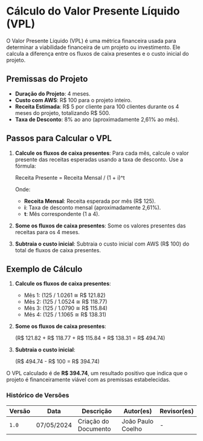 # Cálculo do Valor Presente Líquido (VPL)

O Valor Presente Líquido (VPL) é uma métrica financeira usada para determinar a viabilidade financeira de um projeto ou investimento. Ele calcula a diferença entre os fluxos de caixa presentes e o custo inicial do projeto.

## Premissas do Projeto

- **Duração do Projeto**: 4 meses.
- **Custo com AWS**: R$ 100 para o projeto inteiro.
- **Receita Estimada**: R$ 5 por cliente para 100 clientes durante os 4 meses do projeto, totalizando R$ 500.
- **Taxa de Desconto**: 8% ao ano (aproximadamente 2,61% ao mês).

## Passos para Calcular o VPL

1. **Calcule os fluxos de caixa presentes**: Para cada mês, calcule o valor presente das receitas esperadas usando a taxa de desconto. Use a fórmula:

    Receita Presente = Receita Mensal / (1 + i)^t
    
    Onde:
    - **Receita Mensal**: Receita esperada por mês (R$ 125).
    - **i**: Taxa de desconto mensal (aproximadamente 2,61%).
    - **t**: Mês correspondente (1 a 4).

2. **Some os fluxos de caixa presentes**: Some os valores presentes das receitas para os 4 meses.

3. **Subtraia o custo inicial**: Subtraia o custo inicial com AWS (R$ 100) do total de fluxos de caixa presentes.

## Exemplo de Cálculo

1. **Calcule os fluxos de caixa presentes**:

    - Mês 1: \(125 / 1.0261 ≅ R$ 121.82\)
    - Mês 2: \(125 / 1.0524 ≅ R$ 118.77\)
    - Mês 3: \(125 / 1.0790 ≅ R$ 115.84\)
    - Mês 4: \(125 / 1.1065 ≅ R$ 138.31\)

2. **Some os fluxos de caixa presentes**:

    \(R$ 121.82 + R$ 118.77 + R$ 115.84 + R$ 138.31 = R$ 494.74\)

3. **Subtraia o custo inicial**:

    \(R$ 494.74 - R$ 100 = R$ 394.74\)

O VPL calculado é de **R$ 394.74**, um resultado positivo que indica que o projeto é financeiramente viável com as premissas estabelecidas.

### Histórico de Versões

| Versão | Data       | Descrição            | Autor(es)              | Revisor(es) |
|--------|------------|----------------------|------------------------|-------------|
| `1.0`  | 07/05/2024 | Criação do Documento | João Paulo Coelho                 | -           |